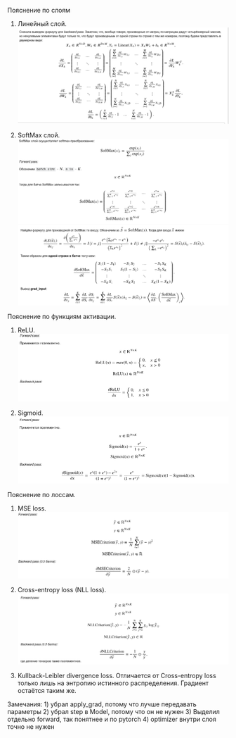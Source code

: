 Пояснение по слоям
1) Линейный слой.
   ![img.png](LinearLayer.png)
   
2) SoftMax слой.
   ![img.png](SoftMax1.png)
   ![img.png](SoftMax2.png)


Пояснение по функциям активации.
1) ReLU.
   ![img.png](ReLU.png)
   
2) Sigmoid.
   ![img.png](Sigmoid.png)
   
Пояснение по лоссам.
1) MSE loss.
   ![img.png](MSE.png)
   
2) Cross-entropy loss (NLL loss).
   ![img.png](CrossEntropy.png)
   
3) Kullback-Leibler divergence loss.
   Отличается от Cross-entropy loss только лишь на энтропию истинного распределения.
   Градиент остаётся таким же.
   
Замечания: 1) убрал apply_grad, потому что лучше передавать параметры
2) убрал step в Model, потому что он не нужен
3) Выделил отдельно forward, так понятнее и по pytorch
4) optimizer внутри слоя точно не нужен
